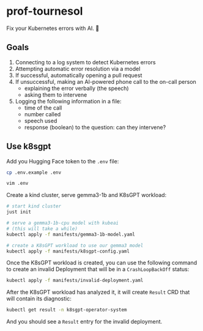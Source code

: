 # prof-tournesol

Fix your Kubernetes errors with AI. 🌻

## Goals

1. Connecting to a log system to detect Kubernetes errors
2. Attempting automatic error resolution via a model
3. If successful, automatically opening a pull request
4. If unsuccessful, making an AI-powered phone call to the on-call person
    - explaining the error verbally (the speech)
    - asking them to intervene
5. Logging the following information in a file:
    - time of the call
    - number called
    - speech used
    - response (boolean) to the question: can they intervene?

## Use k8sgpt

Add you Hugging Face token to the `.env` file:

```bash
cp .env.example .env

vim .env
```

Create a kind cluster, serve gemma3-1b and K8sGPT workload:

```bash
# start kind cluster
just init

# serve a gemma3-1b-cpu model with kubeai
# (this will take a while)
kubectl apply -f manifests/gemma3-1b-model.yaml

# create a K8sGPT workload to use our gemma3 model
kubectl apply -f manifests/k8sgpt-config.yaml
```

Once the K8sGPT workload is created, you can use the following command to create an invalid Deployment that will be in a `CrashLoopBackOff` status:

```bash
kubectl apply -f manifests/invalid-deployment.yaml
```

After the K8sGPT workload has analyzed it, it will create `Result` CRD that will contain its diagnostic:

```bash
kubectl get result -n k8sgpt-operator-system
```

And you should see a `Result` entry for the invalid deployment.
